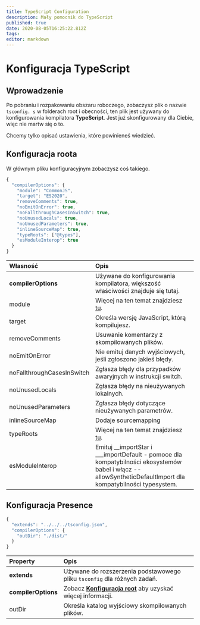 ```yaml
---
title: TypeScript Configuration
description: Mały pomocnik do TypeScript
published: true
date: 2020-08-05T16:25:22.812Z
tags:
editor: markdown
---
```


# Konfiguracja TypeScript

## Wprowadzenie

Po pobraniu i rozpakowaniu obszaru roboczego, zobaczysz plik o nazwie `tsconfig. s` w folderach root i obecności, ten plik jest używany do konfigurowania kompilatora **TypeScript**. Jest już skonfigurowany dla Ciebie, więc nie martw się o to.

Chcemy tylko opisać ustawienia, które powinieneś wiedzieć.

## Konfiguracja roota

W głównym pliku konfiguracyjnym zobaczysz coś takiego.

```javascript
{
  "compilerOptions": {
    "module": "CommonJS",
    "target": "ES2020",
    "removeComments": true,
    "noEmitOnError": true,
    "noFallthroughCasesInSwitch": true,
    "noUnusedLocals": true,
    "noUnusedParameters": true,
    "inlineSourceMap": true,
    "typeRoots": ["@types"],
    "esModuleInterop": true
  }
}
```

| Własność                   | Opis                                                                                                                                                            |
|:-------------------------- |:--------------------------------------------------------------------------------------------------------------------------------------------------------------- |
| **compilerOptions**        | Używane do konfigurowania kompilatora, większość właściwości znajduje się tutaj.                                                                                |
| module                     | Więcej na ten temat znajdziesz [tu](https://www.typescriptlang.org/docs/handbook/modules.html).                                                                 |
| target                     | Określa wersję JavaScript, którą kompilujesz.                                                                                                                   |
| removeComments             | Usuwanie komentarzy z skompilowanych plików.                                                                                                                    |
| noEmitOnError              | Nie emituj danych wyjściowych, jeśli zgłoszono jakieś błędy.                                                                                                    |
| noFallthroughCasesInSwitch | Zgłasza błędy dla przypadków awaryjnych w instrukcji switch.                                                                                                    |
| noUnusedLocals             | Zgłasza błędy na nieużywanych lokalnych.                                                                                                                        |
| noUnusedParameters         | Zgłasza błędy dotyczące nieużywanych parametrów.                                                                                                                |
| inlineSourceMap            | Dodaje sourcemapping                                                                                                                                            |
| typeRoots                  | Więcej na ten temat znajdziesz [tu](https://www.typescriptlang.org/docs/handbook/tsconfig-json.html#types-typeroots-and-types).                                 |
| esModuleInterop            | Emituj __importStar i ___importDefault - pomoce dla kompatybilności ekosystemów babel i włącz --allowSyntheticDefaultImport dla kompatybilności typesystem. |

## Konfiguracja Presence

```javascript
{
  "extends": "../../../tsconfig.json",
  "compilerOptions": {
    "outDir": "./dist/"
  }
}
```

| Property            | Opis                                                                                                     |
|:------------------- |:-------------------------------------------------------------------------------------------------------- |
| **extends**         | Używane do rozszerzenia podstawowego pliku `tsconfig` dla różnych zadań.                                 |
| **compilerOptions** | Zobacz [**Konfiguracja root**](/dev/presence/tsconfig#root-configuration) aby uzyskać więcej informacji. |
| outDir              | Określa katalog wyjściowy skompilowanych plików.                                                         |
